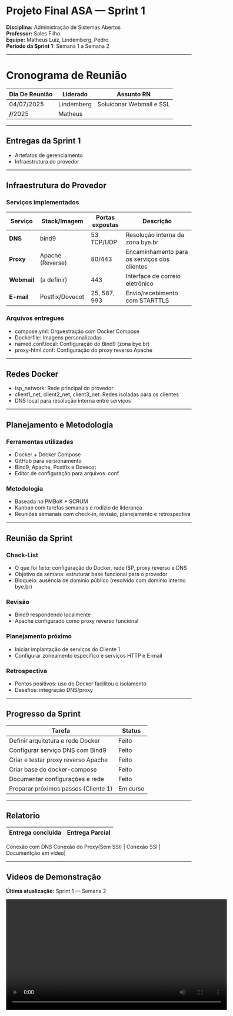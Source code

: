# Projeto Final ASA — Sprint 1

**Disciplina:** Administração de Sistemas Abertos  
**Professor:** Sales Filho  
**Equipe:** Matheus Luiz, Lindemberg, Pedro  
**Período da Sprint 1:** Semana 1 a Semana 2  

---

# Cronograma de Reunião
| Dia De Reunião | Liderado | Assunto RN |
|----------------|----------|------------|
| 04/07/2025     |Lindemberg| Soluiconar Webmail e SSL |
| **/**/2025     |Matheus   |
---
##  Entregas da Sprint 1

-  Artefatos de gerenciamento
-  Infraestrutura do provedor

---

##  Infraestrutura do Provedor

###  Serviços implementados

| Serviço     | Stack/Imagem     | Portas expostas | Descrição |
|-------------|------------------|------------------|-----------|
| **DNS**     | bind9          | 53 TCP/UDP       | Resolução interna da zona bye.br |
| **Proxy**   | Apache (Reverse) | 80/443           | Encaminhamento para os serviços dos clientes |
| **Webmail** | (a definir)      | 443              | Interface de correio eletrônico |
| **E-mail**  | Postfix/Dovecot  | 25, 587, 993     | Envio/recebimento com STARTTLS |

###  Arquivos entregues

- compose.yml: Orquestração com Docker Compose
- Dockerfile: Imagens personalizadas
- named.conf.local: Configuração do Bind9 (zona bye.br)
- proxy-html.conf: Configuração do proxy reverso Apache

---

##  Redes Docker

- isp_network: Rede principal do provedor
- client1_net, client2_net, client3_net: Redes isoladas para os clientes
- DNS local para resolução interna entre serviços

---

##  Planejamento e Metodologia

###  Ferramentas utilizadas

- Docker + Docker Compose
- GitHub para versionamento
- Bind9, Apache, Postfix e Dovecot
- Editor de configuração para arquivos .conf

###  Metodologia

- Baseada no PMBoK + SCRUM
- Kanban com tarefas semanais e rodízio de liderança
- Reuniões semanais com check-in, revisão, planejamento e retrospectiva

---

##  Reunião da Sprint

### **Check-List**
-  O que foi feito: configuração do Docker, rede ISP, proxy reverso e DNS
-  Objetivo da semana: estruturar base funcional para o provedor
-  Bloqueio: ausência de domínio público (resolvido com domínio interno bye.br)

### **Revisão**
- Bind9 respondendo localmente
- Apache configurado como proxy reverso funcional

### **Planejamento próximo**
- Iniciar implantação de serviços do Cliente 1
- Configurar zoneamento específico e serviços HTTP e E-mail

### **Retrospectiva**
-  Pontos positivos: uso do Docker facilitou o isolamento
-  Desafios: integração DNS/proxy


---

##  Progresso da Sprint

| Tarefa                               | Status    |
|--------------------------------------|-----------|
| Definir arquitetura e rede Docker    |  Feito   |
| Configurar serviço DNS com Bind9     |  Feito   |
| Criar e testar proxy reverso Apache  |  Feito   |
| Criar base do docker-compose       |  Feito   |
| Documentar configurações e rede      |  Feito   |
| Preparar próximos passos (Cliente 1) |  Em curso |


---
## Relatorio
|Entrega concluida   |   Entrega Parcial |
|--------------|--------|
 Conexão com DNS
 Conexão do Proxy(Sem SSl)  |   Conexão SSl |
 Documentção em  vídeo|



---
 ## Videos de Demonstração

**Última atualização:** Sprint 1 — Semana 2  
<div align="center">
  <video src="" controls width="600">
    Seu navegador não suporta este vídeo.
  </video>
</div>
